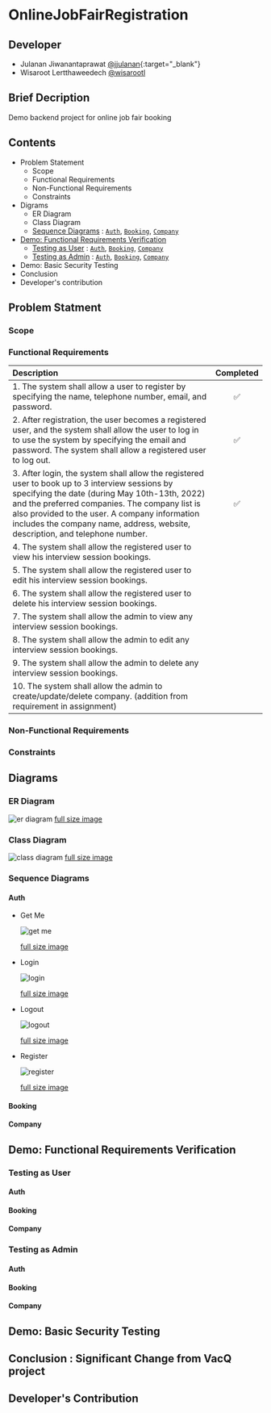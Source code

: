 # OnlineJobFairRegistration

## Developer

- Julanan Jiwanantaprawat [@jjulanan](){:target="\_blank"}
- Wisaroot Lertthaweedech [@wisarootl]()

## Brief Decription

Demo backend project for online job fair booking

## Contents

- Problem Statement
  - Scope
  - Functional Requirements
  - Non-Functional Requirements
  - Constraints
- Digrams
  - ER Diagram
  - Class Diagram
  - [Sequence Diagrams](#sequence-diagrams) : [`Auth`](#auth), [`Booking`](#booking), [`Company`](#company)
- [Demo: Functional Requirements Verification](#demo-functional-requirements-verification)
  - [Testing as User](#testing-as-user) : [`Auth`](#auth-1), [`Booking`](#booking-1), [`Company`](#company-1)
  - [Testing as Admin](#testing-as-admin) : [`Auth`](#auth-2), [`Booking`](#booking-2), [`Company`](#company-2)
- Demo: Basic Security Testing
- Conclusion
- Developer's contribution

## Problem Statment

### Scope

### Functional Requirements

| Description                                                                                                                                                                                                                                                                                                                         | Completed |
| :---------------------------------------------------------------------------------------------------------------------------------------------------------------------------------------------------------------------------------------------------------------------------------------------------------------------------------- | :-------: |
| 1. The system shall allow a user to register by specifying the name, telephone number, email, and password.                                                                                                                                                                                                                         |    ✅     |
| 2. After registration, the user becomes a registered user, and the system shall allow the user to log in to use the system by specifying the email and password. The system shall allow a registered user to log out.                                                                                                               |    ✅     |
| 3. After login, the system shall allow the registered user to book up to 3 interview sessions by specifying the date (during May 10th-13th, 2022) and the preferred companies. The company list is also provided to the user. A company information includes the company name, address, website, description, and telephone number. |    ✅     |
| 4. The system shall allow the registered user to view his interview session bookings.                                                                                                                                                                                                                                               |           |
| 5. The system shall allow the registered user to edit his interview session bookings.                                                                                                                                                                                                                                               |           |
| 6. The system shall allow the registered user to delete his interview session bookings.                                                                                                                                                                                                                                             |           |
| 7. The system shall allow the admin to view any interview session bookings.                                                                                                                                                                                                                                                         |           |
| 8. The system shall allow the admin to edit any interview session bookings.                                                                                                                                                                                                                                                         |           |
| 9. The system shall allow the admin to delete any interview session bookings.                                                                                                                                                                                                                                                       |           |
| 10. The system shall allow the admin to create/update/delete company. (addition from requirement in assignment)                                                                                                                                                                                                                     |           |

### Non-Functional Requirements

### Constraints

## Diagrams

### ER Diagram

![er diagram](./doc_asset/diagrams/er_diagram.svg)
[full size image](./doc_asset/diagrams/er_diagram.svg)

### Class Diagram

![class diagram](./doc_asset/diagrams/class_diagram.svg)
[full size image](./doc_asset/diagrams/class_diagram.svg)

### Sequence Diagrams

#### Auth

- Get Me

  ![get me](./doc_asset/diagrams/squence_diagrams/auth/get_me.svg)

  [full size image](./doc_asset/diagrams/squence_diagrams/auth/get_me.svg)

- Login

  ![login](./doc_asset/diagrams/squence_diagrams/auth/login.svg)

  [full size image](./doc_asset/diagrams/squence_diagrams/auth/get_me.svg)

- Logout

  ![logout](./doc_asset/diagrams/squence_diagrams/auth/logout.svg)

  [full size image](./doc_asset/diagrams/squence_diagrams/auth/get_me.svg)

- Register

  ![register](./doc_asset/diagrams/squence_diagrams/auth/register.svg)

  [full size image](./doc_asset/diagrams/squence_diagrams/auth/get_me.svg)

#### Booking

#### Company

## Demo: Functional Requirements Verification

### Testing as User

#### Auth

#### Booking

#### Company

### Testing as Admin

#### Auth

#### Booking

#### Company

## Demo: Basic Security Testing

## Conclusion : Significant Change from VacQ project

## Developer's Contribution

<!-- ## Function testing with Postman

<a name="paragraph1"></a>

### Testing as user

#### Auth

![user register test](./doc_asset/function_test/user/01_register.png)

#### Company

#### Booking

### Testing as admin

#### Auth -->
